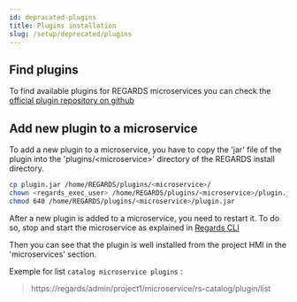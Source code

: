```yaml
---
id: depracated-plugins
title: Plugins installation
slug: /setup/deprecated/plugins
---
```


## Find plugins

To find available plugins for REGARDS microservices you can check the [official plugin repository on github](https://github.com/RegardsOss/regards-plugins/releases)

## Add new plugin to a microservice

To add a new plugin to a microservice, you have to copy the 'jar' file of the plugin into the 'plugins/\<microservice\>' directory of the REGARDS install directory.

```bash
cp plugin.jar /home/REGARDS/plugins/<microservice>/
chown <regards_exec_user> /home/REGARDS/plugins/<microservice>/plugin.jar
chmod 640 /home/REGARDS/plugins/<microservice>/plugin.jar
```

After a new plugin is added to a microservice, you need to restart it. To do so, stop and start the microservice as explained in [Regards CLI](/getting-started/cli/)

Then you can see that the plugin is well installed from the project HMI in the 'microservices' section.

Exemple for list `catalog microservice plugins` :

> https://regards/admin/project1/microservice/rs-catalog/plugin/list
